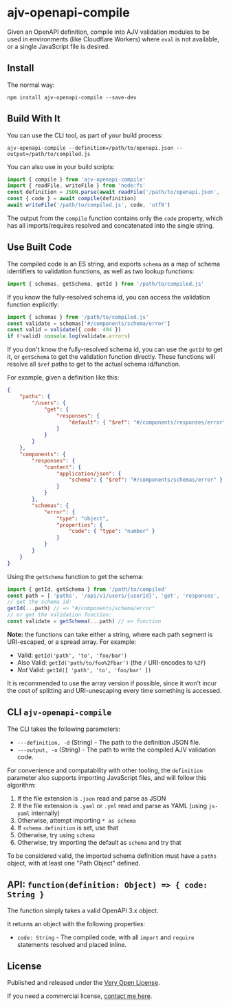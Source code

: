 # ajv-openapi-compile

Given an OpenAPI definition, compile into AJV validation modules to be used in environments (like Cloudflare Workers) where `eval` is not available, or a single JavaScript file is desired.

## Install

The normal way:

```shell
npm install ajv-openapi-compile --save-dev
```

## Build With It

You can use the CLI tool, as part of your build process:

```shell
ajv-openapi-compile --definition=/path/to/openapi.json --output=/path/to/compiled.js
```

You can also use in your build scripts:

```js
import { compile } from 'ajv-openapi-compile'
import { readFile, writeFile } from 'node:fs'
const definition = JSON.parse(await readFile('/path/to/openapi.json', 'utf8'))
const { code } = await compile(definition)
await writeFile('/path/to/compiled.js', code, 'utf8')
```

The output from the `compile` function contains only the `code` property, which has all imports/requires resolved and concatenated into the single string.

## Use Built Code

The compiled code is an ES string, and exports `schema` as a map of schema identifiers to validation functions, as well as two lookup functions:

```js
import { schemas, getSchema, getId } from '/path/to/compiled.js'
```

If you know the fully-resolved schema id, you can access the validation function explicitly:

```js
import { schemas } from '/path/to/compiled.js'
const validate = schemas['#/components/schema/error']
const valid = validate({ code: 404 })
if (!valid) console.log(validate.errors)
```

If you don't know the fully-resolved schema id, you can use the `getId` to get it, or `getSchema` to get the validation function directly. These functions will resolve all `$ref` paths to get to the actual schema id/function.

For example, given a definition like this:

```json
{
	"paths": {
		"/users": {
			"get": {
				"responses": {
					"default": { "$ref": "#/components/responses/error" }
				}
			}
		}
	},
	"components": {
		"responses": {
			"content": {
				"application/json": {
					"schema": { "$ref": "#/components/schemas/error" }
				}
			}
		},
		"schemas": {
			"error": {
				"type": "object",
				"properties": {
					"code": { "type": "number" }
				}
			}
		}
	}
}
```

Using the `getSchema` function to get the schema:

```js
import { getId, getSchema } from '/path/to/compiled'
const path = [ 'paths', '/api/v1/users/{userId}', 'get', 'responses', 'default', 'content', 'application/json', 'schema' ]
// get the schema id:
getId(...path) // => "#/components/schema/error"
// or get the validation function:
const validate = getSchema(...path) // => function
```

**Note:** the functions can take either a string, where each path segment is URI-escaped, or a spread array. For example:

- Valid: `getId('path', 'to', 'foo/bar')`
- Also Valid: `getId('path/to/foo%2Fbar')` (the `/` URI-encodes to `%2F`)
- *Not* Valid: `getId([ 'path', 'to', 'foo/bar' ])`

It is recommended to use the array version if possible, since it won't incur the cost of splitting and URI-unescaping every time something is accessed.

## CLI `ajv-openapi-compile`

The CLI takes the following parameters:

- `---definition, -d` (String) - The path to the definition JSON file.
- `---output, -o` (String) - The path to write the compiled AJV validation code.

For convenience and compatability with other tooling, the `definition` parameter also supports importing JavaScript files, and will follow this algorithm:

1. If the file extension is `.json` read and parse as JSON
2. If the file extension is `.yaml` or `.yml` read and parse as YAML (using `js-yaml` internally)
3. Otherwise, attempt importing `* as schema`
4. If `schema.definition` is set, use that
5. Otherwise, try using `schema`
6. Otherwise, try importing the default as `schema` and try that

To be considered valid, the imported schema definition must have a `paths` object, with at least one "Path Object" defined.

## API: `function(definition: Object) => { code: String }`

The function simply takes a valid OpenAPI 3.x object.

It returns an object with the following properties:

- `code: String` - The compiled code, with all `import` and `require` statements resolved and placed inline.

## License

Published and released under the [Very Open License](http://veryopenlicense.com).

If you need a commercial license, [contact me here](https://davistobias.com/license?software=ajv-openapi-compile).
